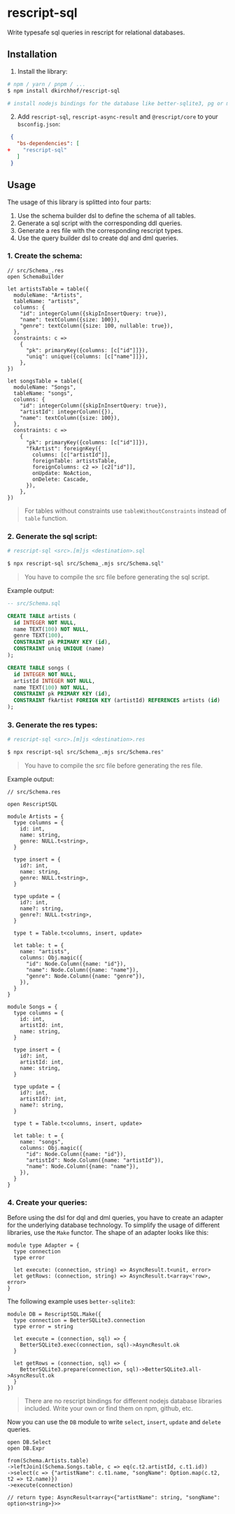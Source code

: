 # rescript-sql

Write typesafe sql queries in rescript for relational databases.

## Installation

1. Install the library:

```sh
# npm / yarn / pnpm / ...
$ npm install dkirchhof/rescript-sql

# install nodejs bindings for the database like better-sqlite3, pg or mysql2
```

2. Add `rescript-sql`, `rescript-async-result` and `@rescript/core` to your `bsconfig.json`:

```json
 {
   "bs-dependencies": [
+    "rescript-sql"
   ]
 }
```

## Usage

The usage of this library is splitted into four parts:

1. Use the schema builder dsl to define the schema of all tables.
2. Generate a sql script with the corresponding ddl queries.
3. Generate a res file with the corresponding rescript types.
4. Use the query builder dsl to create dql and dml queries.

### 1. Create the schema:

```res
// src/Schema_.res
open SchemaBuilder

let artistsTable = table({
  moduleName: "Artists",
  tableName: "artists",
  columns: {
    "id": integerColumn({skipInInsertQuery: true}),
    "name": textColumn({size: 100}),
    "genre": textColumn({size: 100, nullable: true}),
  },
  constraints: c =>
    {
      "pk": primaryKey({columns: [c["id"]]}),
      "uniq": unique({columns: [c["name"]]}),
    },
})

let songsTable = table({
  moduleName: "Songs",
  tableName: "songs",
  columns: {
    "id": integerColumn({skipInInsertQuery: true}),
    "artistId": integerColumn({}),
    "name": textColumn({size: 100}),
  },
  constraints: c => 
    {
      "pk": primaryKey({columns: [c["id"]]}),
      "fkArtist": foreignKey({
        columns: [c["artistId"]],
        foreignTable: artistsTable,
        foreignColumns: c2 => [c2["id"]],
        onUpdate: NoAction,
        onDelete: Cascade,
      }),
    },
})
```

> For tables without constraints use `tableWithoutConstraints` instead of `table` function.

### 2. Generate the sql script:

```sh
# rescript-sql <src>.[m]js <destination>.sql

$ npx rescript-sql src/Schema_.mjs src/Schema.sql"
```

> You have to compile the src file before generating the sql script.

Example output:

```sql
-- src/Schema.sql

CREATE TABLE artists (
  id INTEGER NOT NULL,
  name TEXT(100) NOT NULL,
  genre TEXT(100),
  CONSTRAINT pk PRIMARY KEY (id),
  CONSTRAINT uniq UNIQUE (name)
);

CREATE TABLE songs (
  id INTEGER NOT NULL,
  artistId INTEGER NOT NULL,
  name TEXT(100) NOT NULL,
  CONSTRAINT pk PRIMARY KEY (id),
  CONSTRAINT fkArtist FOREIGN KEY (artistId) REFERENCES artists (id)
);
```

### 3. Generate the res types:

```sh
# rescript-sql <src>.[m]js <destination>.res

$ npx rescript-sql src/Schema_.mjs src/Schema.res"
```

> You have to compile the src file before generating the res file.

Example output:

```res
// src/Schema.res 

open RescriptSQL

module Artists = {
  type columns = {
    id: int,
    name: string,
    genre: NULL.t<string>,
  }

  type insert = {
    id?: int,
    name: string,
    genre: NULL.t<string>,
  }

  type update = {
    id?: int,
    name?: string,
    genre?: NULL.t<string>,
  }

  type t = Table.t<columns, insert, update>

  let table: t = {
    name: "artists",
    columns: Obj.magic({
      "id": Node.Column({name: "id"}),
      "name": Node.Column({name: "name"}),
      "genre": Node.Column({name: "genre"}),
    }),
  }
}

module Songs = {
  type columns = {
    id: int,
    artistId: int,
    name: string,
  }

  type insert = {
    id?: int,
    artistId: int,
    name: string,
  }

  type update = {
    id?: int,
    artistId?: int,
    name?: string,
  }

  type t = Table.t<columns, insert, update>

  let table: t = {
    name: "songs",
    columns: Obj.magic({
      "id": Node.Column({name: "id"}),
      "artistId": Node.Column({name: "artistId"}),
      "name": Node.Column({name: "name"}),
    }),
  }
}
```

### 4. Create your queries:

Before using the dsl for dql and dml queries, you have to create an adapter for the underlying database technology.
To simplify the usage of different libraries, use the `Make` functor. The shape of an adapter looks like this:

```res
module type Adapter = {
  type connection
  type error

  let execute: (connection, string) => AsyncResult.t<unit, error>
  let getRows: (connection, string) => AsyncResult.t<array<'row>, error>
}
```

The following example uses `better-sqlite3`:

```res
module DB = RescriptSQL.Make({
  type connection = BetterSQLite3.connection
  type error = string

  let execute = (connection, sql) => {
    BetterSQLite3.exec(connection, sql)->AsyncResult.ok
  }

  let getRows = (connection, sql) => {
    BetterSQLite3.prepare(connection, sql)->BetterSQLite3.all->AsyncResult.ok
  }
})
```

> There are no rescript bindings for different nodejs database libraries included. Write your own or find them on npm, github, etc.

Now you can use the `DB` module to write `select`, `insert`, `update` and `delete` queries.

```res
open DB.Select
open DB.Expr

from(Schema.Artists.table)
->leftJoin1(Schema.Songs.table, c => eq(c.t2.artistId, c.t1.id))
->select(c => {"artistName": c.t1.name, "songName": Option.map(c.t2, t2 => t2.name)})
->execute(connection)

// return type: AsyncResult<array<{"artistName": string, "songName": option<string>}>>
```
